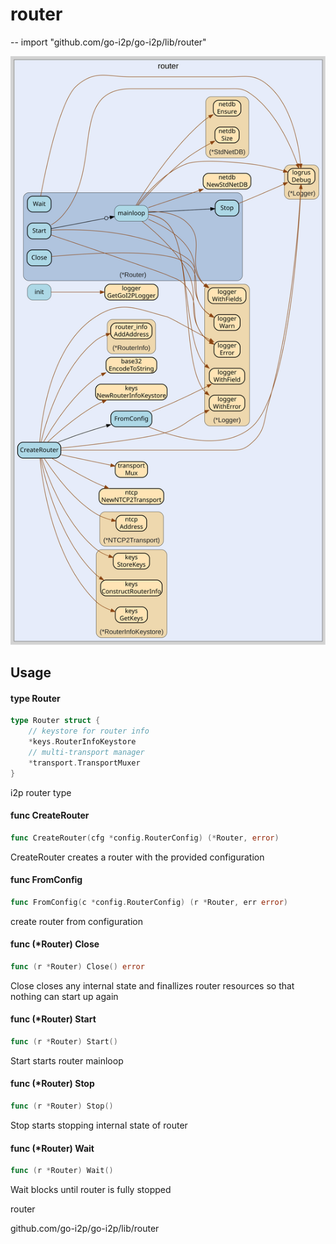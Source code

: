 # router
--
    import "github.com/go-i2p/go-i2p/lib/router"

![router.svg](router.svg)



## Usage

#### type Router

```go
type Router struct {
	// keystore for router info
	*keys.RouterInfoKeystore
	// multi-transport manager
	*transport.TransportMuxer
}
```

i2p router type

#### func  CreateRouter

```go
func CreateRouter(cfg *config.RouterConfig) (*Router, error)
```
CreateRouter creates a router with the provided configuration

#### func  FromConfig

```go
func FromConfig(c *config.RouterConfig) (r *Router, err error)
```
create router from configuration

#### func (*Router) Close

```go
func (r *Router) Close() error
```
Close closes any internal state and finallizes router resources so that nothing
can start up again

#### func (*Router) Start

```go
func (r *Router) Start()
```
Start starts router mainloop

#### func (*Router) Stop

```go
func (r *Router) Stop()
```
Stop starts stopping internal state of router

#### func (*Router) Wait

```go
func (r *Router) Wait()
```
Wait blocks until router is fully stopped



router 

github.com/go-i2p/go-i2p/lib/router
